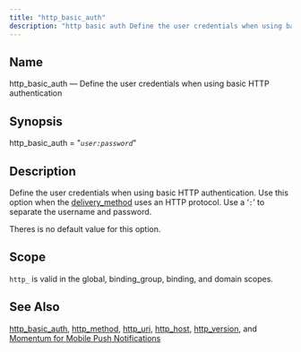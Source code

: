```yaml
---
title: "http_basic_auth"
description: "http basic auth Define the user credentials when using basic HTTP authentication http basic auth user password Define the user credentials when using basic HTTP authentication Use this option when the delivery method uses an HTTP protocol Use a to separate the username and password Theres is no default value..."
---
```


<a name="conf.ref.http_basic_auth"></a> 
## Name

http_basic_auth — Define the user credentials when using basic HTTP authentication

## Synopsis

http_basic_auth = "*`user:password`*"

<a name="idp24792256"></a> 
## Description

Define the user credentials when using basic HTTP authentication. Use this option when the [delivery_method](/momentum/4/config/ref-delivery-method) uses an HTTP protocol. Use a ‘`:`’ to separate the username and password.

Theres is no default value for this option.

<a name="idp24795248"></a> 
## Scope

`http_` is valid in the global, binding_group, binding, and domain scopes.

<a name="idp24797104"></a> 
## See Also

[http_basic_auth](/momentum/4/config/ref-http-basic-auth), [http_method](/momentum/4/config/ref-http-method), [http_uri](/momentum/4/config/ref-http-uri), [http_host](/momentum/4/config/ref-http-host), [http_version](/momentum/4/config/ref-http-version), and [Momentum for Mobile Push Notifications](/momentum/3/3-push)